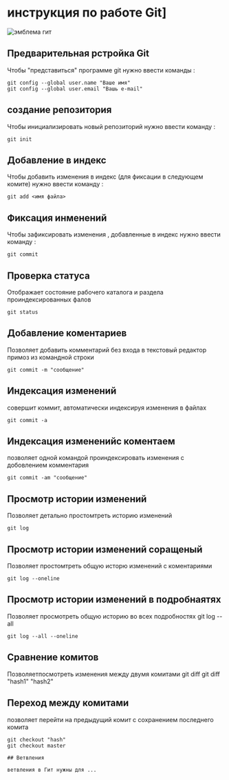# **инструкция по работе Git**]

![эмблема гит](dfs.jpg)

## Предварительная рстройка Git

Чтобы "представиться" программе git нужно ввести команды :

    git config --global user.name "Ваше имя"
    git config --global user.email "Вашь e-mail"

## создание репозитория

Чтобы инициализировать новый репозиторий нужно ввести команду :

    git init

## Добавление в индекс

Чтобы добавить изменения в индекс (для фиксации в следующем комите) нужно ввести команду :

    git add <имя файла>

## Фиксация инменений

 Чтобы зафиксировать изменения , добавленные в индекс нужно ввести команду :

    git commit  

## Проверка статуса 

Отображает состояние рабочего каталога и раздела проиндексированных фалов

    git status

## Добавление коментариев
Позволяет добавить комментарий без входа в текстовый редактор примоз из командной строки

    git commit -m "сообщение"

## Индексация изменений 
cовершит коммит, автоматически индексируя изменения в файлах

    git commit -a

##  Индексация измененийс коментаем
позволяет одной командой проиндексировать изменения с добовлением комментария

    git commit -am "сообщение"

##  Просмотр истории изменений
Позволяет детально простомтреть историю изменений
    
    git log

##  Просмотр истории изменений соращеный
Позволяет простомтреть общую исторю изменений с коментариями 

    git log --oneline

## Просмотр истории изменений в подробнаятях
Позволяет просмотреть общую историю во всех подробностях 
    git log --all


    git log --all --oneline

## Сравнение комитов
Позволяетпосмотреть изменения между двумя комитами
    git diff
    git diff "hash1" "hash2"
## Переход между комитами
позволяет перейти на предыдущий комит с сохранением последнего комита
    
    git checkout "hash"
    git checkout master

    ## Ветвления

    ветвления в Гит нужны для ...
    
